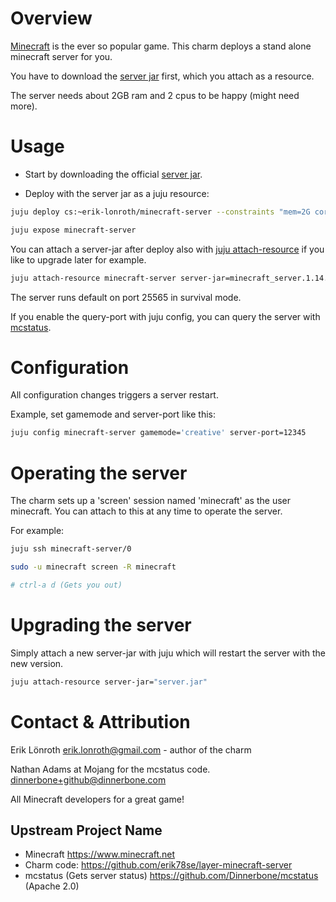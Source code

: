 # Overview
[Minecraft] is the ever so popular game. This charm deploys a stand alone minecraft server for you.

You have to download the [server jar] first, which you attach as a resource.

The server needs about 2GB ram and 2 cpus to be happy (might need more).

# Usage

* Start by downloading the official [server jar].

* Deploy with the server jar as a juju resource:

```bash
juju deploy cs:~erik-lonroth/minecraft-server --constraints "mem=2G cores=2" --resource server-jar=minecraft_server.1.14.jar

juju expose minecraft-server
```

You can attach a server-jar after deploy also with [juju attach-resource] if you like to upgrade later for example.
```bash
juju attach-resource minecraft-server server-jar=minecraft_server.1.14.jar
```

The server runs default on port 25565 in survival mode.

If you enable the query-port with juju config, you can query the server with [mcstatus]. 

# Configuration
All configuration changes triggers a server restart.

Example, set gamemode and server-port like this:
```bash
juju config minecraft-server gamemode='creative' server-port=12345
```

# Operating the server
The charm sets up a 'screen' session named 'minecraft' as the user minecraft. 
You can attach to this at any time to operate the server.

For example:
```bash
juju ssh minecraft-server/0

sudo -u minecraft screen -R minecraft

# ctrl-a d (Gets you out)
```

# Upgrading the server
Simply attach a new server-jar with juju which will restart the server with the new version.

```bash
juju attach-resource server-jar="server.jar"
```

# Contact & Attribution
Erik Lönroth <erik.lonroth@gmail.com> - author of the charm

Nathan Adams at Mojang for the mcstatus code. <dinnerbone+github@dinnerbone.com>

All Minecraft developers for a great game!


## Upstream Project Name

  - Minecraft https://www.minecraft.net
  - Charm code: https://github.com/erik78se/layer-minecraft-server
  - mcstatus (Gets server status)  https://github.com/Dinnerbone/mcstatus (Apache 2.0)

[Minecraft]: https://www.minecraft.net
[Erik]: http://eriklonroth@wordpress.com
[server jar]: https://www.minecraft.net/sv-se/download/server/
[juju attach-resource]: https://docs.jujucharms.com/2.5/en/charms-resources
[mcstatus]: https://github.com/Dinnerbone/mcstatus
